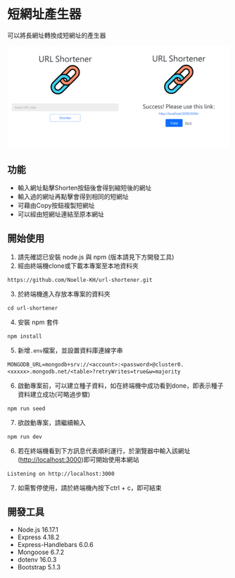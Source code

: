 # 短網址產生器
可以將長網址轉換成短網址的產生器

<img src='./public/images/preview.png'>

## 功能
* 輸入網址點擊Shorten按鈕後會得到縮短後的網址
* 輸入過的網址再點擊會得到相同的短網址
* 可藉由Copy按鈕複製短網址
* 可以經由短網址連結至原本網址

## 開始使用
1. 請先確認已安裝 node.js 與 npm (版本請見下方開發工具)
2. 經由終端機clone或下載本專案至本地資料夾
  ```
  https://github.com/Noelle-KH/url-shortener.git
  ```
3. 於終端機進入存放本專案的資料夾
  ```
  cd url-shortener
  ```
4. 安裝 npm 套件
  ```
  npm install
  ```

5. 新增```.env```檔案，並設置資料庫連線字串
  ```
  MONGODB_URL=mongodb+srv://<account>:<password>@cluster0.<xxxxx>.mongodb.net/<table>?retryWrites=true&w=majority
  ```
6. 啟動專案前，可以建立種子資料，如在終端機中成功看到done，即表示種子資料建立成功(可略過步驟)
  ```
  npm run seed
  ```
7. 欲啟動專案，請繼續輸入
  ```
  npm run dev
  ```
6. 若在終端機看到下方訊息代表順利運行，於瀏覽器中輸入該網址([http://localhost:3000](http://localhost:3000))即可開始使用本網站
  ```
  Listening on http://localhost:3000
  ```
7. 如需暫停使用，請於終端機內按下ctrl + c，即可結束


## 開發工具
* Node.js 16.17.1
* Express 4.18.2
* Express-Handlebars 6.0.6
* Mongoose 6.7.2
* dotenv 16.0.3
* Bootstrap 5.1.3